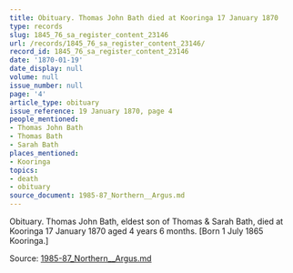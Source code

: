 ```yaml
---
title: Obituary. Thomas John Bath died at Kooringa 17 January 1870
type: records
slug: 1845_76_sa_register_content_23146
url: /records/1845_76_sa_register_content_23146/
record_id: 1845_76_sa_register_content_23146
date: '1870-01-19'
date_display: null
volume: null
issue_number: null
page: '4'
article_type: obituary
issue_reference: 19 January 1870, page 4
people_mentioned:
- Thomas John Bath
- Thomas Bath
- Sarah Bath
places_mentioned:
- Kooringa
topics:
- death
- obituary
source_document: 1985-87_Northern__Argus.md
---
```


Obituary.  Thomas John Bath, eldest son of Thomas & Sarah Bath, died at Kooringa 17 January 1870 aged 4 years 6 months.  [Born 1 July 1865 Kooringa.]

Source: [1985-87_Northern__Argus.md](/downloads/markdown/1985-87_Northern__Argus.md)
